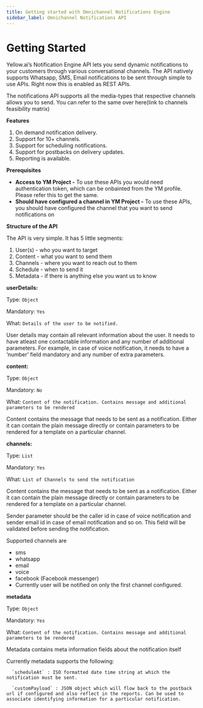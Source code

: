 ```yaml
---
title: Getting started with Omnichannel Notifications Engine
sidebar_label: Omnichannel Notifications API
---
```


# Getting Started

Yellow.ai’s Notification Engine API lets you send dynamic notifications to your customers through various conversational channels. The API natively supports Whatsapp, SMS, Email notifications to be sent through simple to use APIs. Right now this is enabled as REST APIs.

The notifications API supports all the media-types that respective channels allows you to send. You can refer to the same over here(link to channels feasibility matrix)

**Features**

1. On demand notification delivery.
2. Support for 10+ channels.
3. Support for scheduling notifications.
4. Support for postbacks on delivery updates.
5. Reporting is available.

**Prerequisites**

- **Access to YM Project -** To use these APIs you would need authentication token, which can be onbainted from the YM profile. Please refer this to get the same.
- **Should have configured a channel in YM Project -** To use these APIs, you should have configured the channel that you want to send notifications on

**Structure of the API**

The API is very simple. It has 5 little segments:

   1. User(s) - who you want to target
   2. Content - what you want to send them
   3. Channels - where you want to reach out to them
   4. Schedule - when to send it
   5. Metadata - if there is anything else you want us to know

**userDetails:**

   Type:  `Object`

   Mandatory:  `Yes`

   What: `Details of the user to be notified.`

User details may contain all relevant information about the user. It needs to have atleast one contactable information and any number of additional parameters. For example, in case of voice notification, it needs to have a ‘number’ field mandatory and any number of extra parameters.

**content:**

   Type:  `Object`

   Mandatory:  `No`

   What: `Content of the notification. Contains message and additional parameters to be rendered`

Content contains the message that needs to be sent as a notification. Either it can contain the plain message directly or contain parameters to be rendered for a template on a particular channel.

**channels:**

   Type:  `List`

   Mandatory:  `Yes`

   What: `List of Channels to send the notification`

Content contains the message that needs to be sent as a notification. Either it can contain the plain message directly or contain parameters to be rendered for a template on a particular channel.

Sender parameter should be the caller id in case of voice notification and sender email id in case of email notification and so on. This field will be validated before sending the notification.

Supported channels are

- sms
- whatsapp
- email
- voice
- facebook (Facebook messenger)
- Currently user will be notified on only the first channel configured.

**metadata**

   Type:  `Object`

   Mandatory:  `Yes`

   What: `Content of the notification. Contains message and additional parameters to be rendered`

Metadata contains meta information fields about the notification itself

Currently metadata supports the following:

      `scheduleAt` : ISO formatted date time string at which the notification must be sent.

      `customPayload` : JSON object which will flow back to the postback url if configured and also reflect in the reports. Can be used to associate identifying information for a particular notification.

